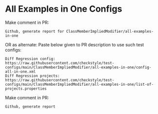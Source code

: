 # All Examples in One Configs
Make comment in PR:
```
Github, generate report for ClassMemberImpliedModifier/all-examples-in-one
```
OR as alternate:
Paste below given to PR description to use such test configs:
```
Diff Regression config: https://raw.githubusercontent.com/checkstyle/test-configs/main/ClassMemberImpliedModifier/all-examples-in-one/config-all-in-one.xml
Diff Regression projects: https://raw.githubusercontent.com/checkstyle/test-configs/main/ClassMemberImpliedModifier/all-examples-in-one/list-of-projects.properties
```
Make comment in PR:
```
Github, generate report
```
